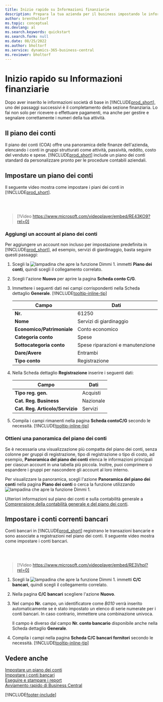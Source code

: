 ```yaml
---
title: Inizio rapido su Informazioni finanziarie
description: Prepara la tua azienda per il business impostando le informazioni finanziarie in Business Central.
author: brentholtorf
ms.topic: conceptual
ms.devlang: al
ms.search.keywords: quickstart
ms.search.form: null
ms.date: 08/25/2022
ms.author: bholtorf
ms.service: dynamics-365-business-central
ms.reviewer: bholtorf
---
```


# Inizio rapido su Informazioni finanziarie

Dopo aver inserito le informazioni società di base in [!INCLUDE[prod_short](includes/prod_short.md)], uno dei passaggi successivi è il completamento della sezione finanziaria. Lo fai non solo per ricevere o effettuare pagamenti, ma anche per gestire e segnalare correttamente i numeri della tua attività.

## Il piano dei conti

Il piano dei conti (COA) offre una panoramica delle finanze dell'azienda, elencando i conti in gruppi strutturati come attività, passività, reddito, costo del venduto e spese. [!INCLUDE[prod_short](includes/prod_short.md)] include un piano dei conti standard da personalizzare pronto per le procedure contabili aziendali.

## Impostare un piano dei conti

Il seguente video mostra come impostare i piani dei conti in [!INCLUDE[prod_short](includes/prod_short.md)].

<br /><br />

> [!Video https://www.microsoft.com/videoplayer/embed/RE43KO9?rel=0]

### Aggiungi un account al piano dei conti

Per aggiungere un account non incluso per impostazione predefinita in [!INCLUDE[prod_short](includes/prod_short.md)], ad esempio, servizi di giardinaggio, basta seguire questi passaggi:

1. Scegli la ![lampadina che apre la funzione Dimmi 1](media/ui-search/search_small.png "Dimmi cosa vuoi fare"). immetti **Piano dei conti**, quindi scegli il collegamento correlato.
2. Scegli l'azione **Nuovo** per aprire la pagina **Scheda conto C/G**.
3. Immettere i seguenti dati nei campi corrispondenti nella Scheda dettaglio **Generale**. [!INCLUDE[tooltip-inline-tip](includes/tooltip-inline-tip_md.md)]

   | Campo | Dati |
   | --- | --- |
   | **Nr.** | 61250 |
   | **Nome** | Servizi di giardinaggio |
   | **Economico/Patrimoniale** | Conto economico |
   | **Categoria conto** | Spese |
   | **Sottocategoria conto** | Spese riparazioni e manutenzione |
   | **Dare/Avere** | Entrambi |
   | **Tipo conto** | Registrazione |

4. Nella Scheda dettaglio **Registrazione** inserire i seguenti dati:

   | Campo | Dati |
   | --- | --- |
   | **Tipo reg. gen.** | Acquisti |
   | **Cat. Reg. Business** | Nazionale |
   | **Cat. Reg. Articolo/Servizio** | Servizi |

5. Compila i campi rimanenti nella pagina **Scheda contoC/G** secondo le necessità. [!INCLUDE[tooltip-inline-tip](includes/tooltip-inline-tip_md.md)]

### Ottieni una panoramica del piano dei conti

Se è necessaria una visualizzazione più compatta del piano dei conti, senza colonne per gruppi di registrazione, tipo di registrazione o tipo di costo, ad esempio, **Panoramica del piano dei conti** elenca le informazioni principali per ciascun account in una tabella più piccola. Inoltre, puoi comprimere o espandere i gruppi per nascondere gli account al loro interno.

Per visualizzare la panoramica, scegli l'azione **Panoramica del piano dei conti** nella pagina **Piano dei conti** o cerca la funzione utilizzando ![lampadina che apre la funzione Dimmi 1](media/ui-search/search_small.png "Dimmi cosa vuoi fare").

Ulteriori informazioni sul piano dei conti e sulla contabilità generale a [Comprensione della contabilità generale e del piano dei conti](finance-general-ledger.md).

## Impostare i conti correnti bancari

Conti bancari in [!INCLUDE[prod_short](includes/prod_short.md)] registrano le transazioni bancarie e sono associate a registrazioni nel piano dei conti. Il seguente video mostra come impostare i conti bancari.

<br /><br />

> [!Video https://www.microsoft.com/videoplayer/embed/RE3Vhpl?rel=0]

1. Scegli la ![lampadina che apre la funzione Dimmi 1.](media/ui-search/search_small.png "Dimmi cosa vuoi fare") immetti **C/C bancari**, quindi scegli il collegamento correlato.
2. Nella pagina **C/C bancari** scegliere l'azione **Nuovo**.
3. Nel campo **Nr.** campo, un identificatore come *B010* verrà inserito automaticamente se è stato impostato un elenco di serie numerate per i conti bancari. In caso contrario, immettere una combinazione univoca.

   Il campo è diverso dal campo **Nr. conto bancario** disponibile anche nella Scheda dettaglio **Generale**.
4. Compila i campi nella pagina **Scheda C/C bancari fornitori** secondo le necessità. [!INCLUDE[tooltip-inline-tip](includes/tooltip-inline-tip_md.md)]

## Vedere anche

[Impostare un piano dei conti](finance-setup-chart-accounts.md)  
[Impostare i conti bancari](bank-how-setup-bank-accounts.md)  
[Eseguire e stampare i report](ui-work-report.md)  
[Avviamento rapido di Business Central](quick-start-business-central.md)  

[!INCLUDE[footer-include](includes/footer-banner.md)]
